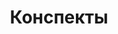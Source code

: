 ---
title: Конспекты
titleIcon: fa-solid fa-note-sticky
keywords:
  - Конспекты
  - Записи
  - Посты
wordCount: true
---